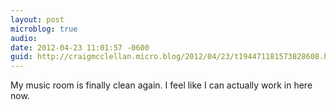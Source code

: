 ```yaml
---
layout: post
microblog: true
audio: 
date: 2012-04-23 11:01:57 -0600
guid: http://craigmcclellan.micro.blog/2012/04/23/t194471181573828608.html
---
```

My music room is finally clean again. I feel like I can actually work in here now.
